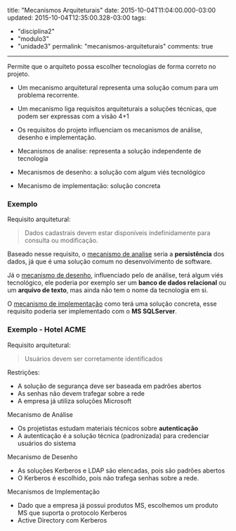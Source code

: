 title: "Mecanismos Arquiteturais"
date: 2015-10-04T11:04:00.000-03:00
updated: 2015-10-04T12:35:00.328-03:00
tags: 
- "disciplina2"
- "modulo3"
- "unidade3"
permalink: "mecanismos-arquiteturais"
comments: true
---

Permite que o arquiteto possa escolher tecnologias de forma correto no projeto.  

*   Um mecanismo arquitetural representa uma solução comum para um problema recorrente.
*   Um mecanismo liga requisitos arquiteturais a soluções técnicas, que podem ser expressas com a visão 4+1
*   Os requisitos do projeto influenciam os mecanismos de análise, desenho e implementação.

*   Mecanismos de analise: representa a solução independente de tecnologia
*   Mecanismos de desenho: a solução com algum viés tecnológico
*   Mecanismo de implementação: solução concreta

### Exemplo

Requisito arquitetural:

> Dados cadastrais devem estar disponíveis indefinidamente para consulta ou modificação.

Baseado nesse requisito, o <u>mecanismo de analise</u> seria a **persistência** dos dados, já que é uma solução comum no desenvolvimento de software.  

Já o <u>mecanismo de desenho</u>, influenciado pelo de análise, terá algum viés tecnológico, ele poderia por exemplo ser um **banco de dados relacional** ou um **arquivo de texto**, mas ainda não tem o nome da tecnologia em si.  

O <u>mecanismo de implementação</u> como terá uma solução concreta, esse requisito poderia ser implementado com o **MS SQLServer**.  

### Exemplo - Hotel ACME

Requisito arquitetural:  

> Usuários devem ser corretamente identificados

Restrições:  

*   A solução de segurança deve ser baseada em padrões abertos
*   As senhas não devem trafegar sobre a rede
*   A empresa já utiliza soluções Microsoft

Mecanismo de Análise  

*   Os projetistas estudam materiais técnicos sobre **autenticação** 
*   A autenticação é a solução técnica (padronizada) para credenciar usuários do sistema

Mecanismo de Desenho  

*   As soluções Kerberos e LDAP são elencadas, pois são padrões abertos
*   O Kerberos é escolhido, pois não trafega senhas sobre a rede.

Mecanismos de Implementação

*   Dado que a empresa já possui produtos MS, escolhemos um produto MS que suporta o protocolo Kerberos
*   Active Directory com Kerberos
